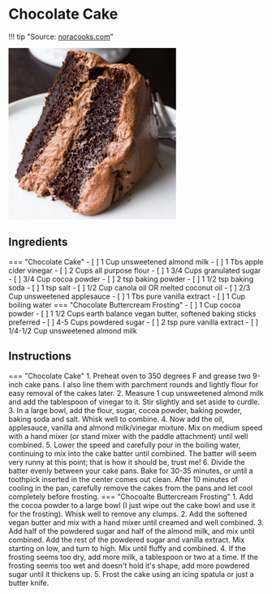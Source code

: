 # Chocolate Cake

!!! tip "Source: [noracooks.com](https://www.noracooks.com/vegan-chocolate-cake/)"

![Chocolate Cake](pictures/chocolate-cake.png)

## Ingredients

=== "Chocolate Cake"
    - [ ] 1 Cup unsweetened almond milk
    - [ ] 1 Tbs apple cider vinegar
    - [ ] 2 Cups all purpose flour
    - [ ] 1 3/4 Cups granulated sugar
    - [ ] 3/4 Cup cocoa powder
    - [ ] 2 tsp baking powder
    - [ ] 1 1/2 tsp baking soda
    - [ ] 1 tsp salt
    - [ ] 1/2 Cup canola oil OR melted coconut oil
    - [ ] 2/3 Cup unsweetened applesauce
    - [ ] 1 Tbs pure vanilla extract
    - [ ] 1 Cup boiling water
=== "Chocolate Buttercream Frosting"
    - [ ] 1 Cup cocoa powder
    - [ ] 1 1/2 Cups earth balance vegan butter, softened baking sticks preferred
    - [ ] 4-5 Cups powdered sugar
    - [ ] 2 tsp pure vanilla extract
    - [ ] 1/4-1/2 Cup unsweetened almond milk

## Instructions

=== "Chocolate Cake"
    1. Preheat oven to 350 degrees F and grease two 9-inch cake pans. I also line them with parchment rounds and lightly flour for easy removal of the cakes later.
    2. Measure 1 cup unsweetened almond milk and add the tablespoon of vinegar to it. Stir slightly and set aside to curdle.
    3. In a large bowl, add the flour, sugar, cocoa powder, baking powder, baking soda and salt. Whisk well to combine.
    4. Now add the oil, applesauce, vanilla and almond milk/vinegar mixture. Mix on medium speed with a hand mixer (or stand mixer with the paddle attachment) until well combined. 
    5. Lower the speed and carefully pour in the boiling water, continuing to mix into the cake batter until combined. The batter will seem very runny at this point; that is how it should be, trust me!
    6. Divide the batter evenly between your cake pans. Bake for 30-35 minutes, or until a toothpick inserted in the center comes out clean. After 10 minutes of cooling in the pan, carefully remove the cakes from the pans and let cool completely before frosting.
=== "Chocoalte Buttercream Frosting"
    1. Add the cocoa powder to a large bowl (I just wipe out the cake bowl and use it for the frosting). Whisk well to remove any clumps.
    2. Add the softened vegan butter and mix with a hand mixer until creamed and well combined.
    3. Add half of the powdered sugar and half of the almond milk, and mix until combined. Add the rest of the powdered sugar and vanilla extract. Mix starting on low, and turn to high. Mix until fluffy and combined.
    4. If the frosting seems too dry, add more milk, a tablespoon or two at a time. If the frosting seems too wet and doesn't hold it's shape, add more powdered sugar until it thickens up. 
    5. Frost the cake using an icing spatula or just a butter knife.